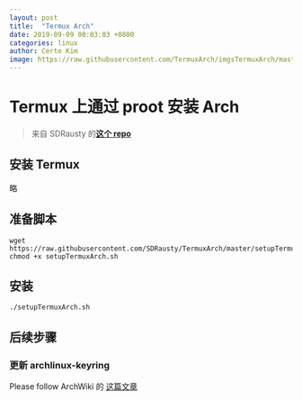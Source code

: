 ```yaml
---
layout:	post
title:	"Termux Arch"
date: 2019-09-09 00:03:03 +0800
categories: linux
author: Certe Kim
image: https://raw.githubusercontent.com/TermuxArch/imgsTermuxArch/master/IMG_20171019_190414.jpg
---
```


# Termux 上通过 proot 安装 Arch
> 来自 SDRausty 的[**这个 repo**](https://github.com/SDRausty/TermuxArch)

## 安装 Termux
略

## 准备脚本
```
wget https://raw.githubusercontent.com/SDRausty/TermuxArch/master/setupTermuxArch.sh
chmod +x setupTermuxArch.sh
```

## 安装
```
./setupTermuxArch.sh
```

## 后续步骤
### 更新 archlinux-keyring
Please follow ArchWiki 的 [这篇文章](https://wiki.archlinux.org/index.php/Pacman/Package_signing)
